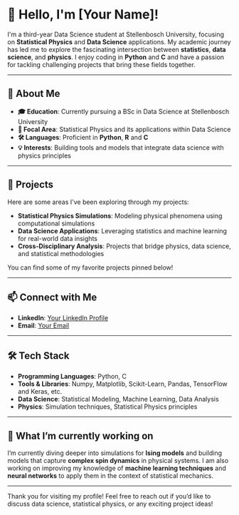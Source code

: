 # 👋 Hello, I'm [Your Name]!

I'm a third-year Data Science student at Stellenbosch University, focusing on **Statistical Physics** and **Data Science** applications. My academic journey has led me to explore the fascinating intersection between **statistics**, **data science**, and **physics**. I enjoy coding in **Python** and **C** and have a passion for tackling challenging projects that bring these fields together.

---

## 🌟 About Me

- **🎓 Education**: Currently pursuing a BSc in Data Science at Stellenbosch University
- **🔬 Focal Area**: Statistical Physics and its applications within Data Science
- **🛠️ Languages**: Proficient in **Python**, **R** and **C**
- **💡 Interests**: Building tools and models that integrate data science with physics principles

---

## 🚀 Projects

Here are some areas I've been exploring through my projects:

- **Statistical Physics Simulations**: Modeling physical phenomena using computational simulations
- **Data Science Applications**: Leveraging statistics and machine learning for real-world data insights
- **Cross-Disciplinary Analysis**: Projects that bridge physics, data science, and statistical methodologies

You can find some of my favorite projects pinned below!

---

## 📫 Connect with Me

- **LinkedIn**: [Your LinkedIn Profile](www.linkedin.com/in/steven-glass-6b9444287)
- **Email**: [Your Email](StevenGlass365@gmail.com)

---

## 🛠️ Tech Stack

- **Programming Languages**: Python, C
- **Tools & Libraries**: Numpy, Matplotlib, Scikit-Learn, Pandas, TensorFlow and Keras, etc.
- **Data Science**: Statistical Modeling, Machine Learning, Data Analysis
- **Physics**: Simulation techniques, Statistical Physics principles

---

## 🌱 What I’m currently working on

I’m currently diving deeper into simulations for **Ising models** and building models that capture **complex spin dynamics** in physical systems. I am also working on improving my knowledge of **machine learning techniques** and **neural networks** to apply them in the context of statistical mechanics.

---

Thank you for visiting my profile! Feel free to reach out if you’d like to discuss data science, statistical physics, or any exciting project ideas!

